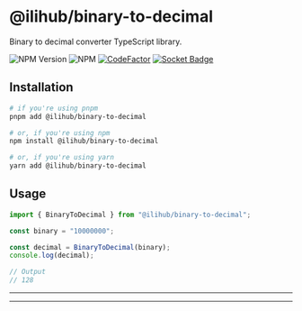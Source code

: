 # @ilihub/binary-to-decimal

Binary to decimal converter TypeScript library.

![NPM Version](https://img.shields.io/npm/v/%40ilihub%2Fbinary-to-decimal?color=33cd56&logo=npm)
![NPM](https://img.shields.io/npm/l/%40ilihub%2Fbinary-to-decimal)
[![CodeFactor](https://www.codefactor.io/repository/github/ilihub/npm/badge)](https://www.codefactor.io/repository/github/ilihub/npm)
[![Socket Badge](https://socket.dev/api/badge/npm/package/@ilihub/binary-to-decimal)](https://socket.dev/npm/package/@ilihub/binary-to-decimal)

## Installation

```bash
# if you're using pnpm
pnpm add @ilihub/binary-to-decimal

# or, if you're using npm
npm install @ilihub/binary-to-decimal

# or, if you're using yarn
yarn add @ilihub/binary-to-decimal
```

## Usage

```javascript
import { BinaryToDecimal } from "@ilihub/binary-to-decimal";

const binary = "10000000";

const decimal = BinaryToDecimal(binary);
console.log(decimal);

// Output
// 128
```

---

<!-- sponsors_and_backers_section_start -->

<!-- sponsors_and_backers_section_end -->

---
